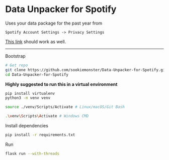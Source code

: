# Data Unpacker for Spotify
Uses your data package for the past year from 

```
Spotify Account Settings -> Privacy Settings
```
[This link](https://www.spotify.com/account/privacy/) should work as well.

---


Bootstrap
```bash
# Get repo
git clone https://github.com/sookiemonster/Data-Unpacker-for-Spotify.git
cd Data-Unpacker-for-Spotify
```

<b>Highly suggested to run this in a virtual environment</b>
```bash
pip install virtualenv
python3 -m venv venv
```
```bash
source ./venv/Scripts/Activate # Linux/macOS/Git Bash
```
```bash
.\venv\Scripts\Activate # Windows CMD
```

Install dependencies
```bash
pip install -r requirements.txt
```

Run
```bash
flask run --with-threads
```
